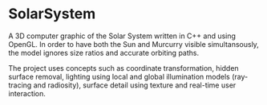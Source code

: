 # SolarSystem
A 3D computer graphic of the Solar System written in C++ and using OpenGL.  In order to have both the Sun and Murcurry visible simultansously, the model ignores size ratios and accurate orbiting paths.  

The project uses concepts such as coordinate transformation, hidden surface removal, lighting using local and global illumination models (ray-tracing and radiosity), surface detail using texture and real-time user interaction. 
